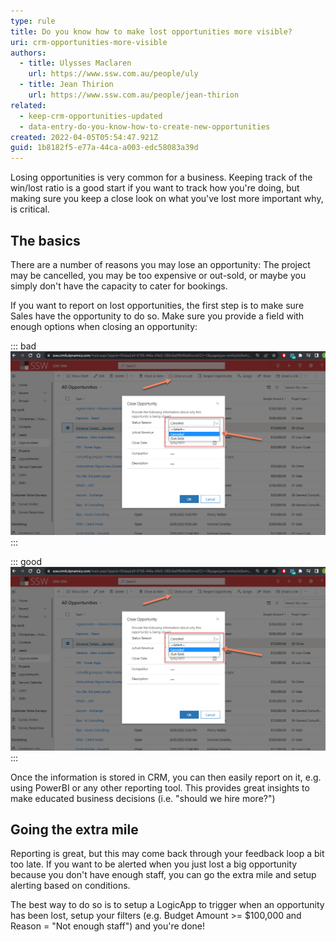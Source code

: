 ```yaml
---
type: rule
title: Do you know how to make lost opportunities more visible?
uri: crm-opportunities-more-visible
authors:
  - title: Ulysses Maclaren
    url: https://www.ssw.com.au/people/uly
  - title: Jean Thirion
    url: https://www.ssw.com.au/people/jean-thirion
related:
  - keep-crm-opportunities-updated
  - data-entry-do-you-know-how-to-create-new-opportunities
created: 2022-04-05T05:54:47.921Z
guid: 1b8182f5-e77a-44ca-a003-edc58083a39d
---
```

Losing opportunities is very common for a business. Keeping track of the win/lost ratio is a good start if you want to track how you're doing, but making sure you keep a close look on what you've lost more important why, is critical.

<!--endintro-->

## The basics

There are a number of reasons you may lose an opportunity: The project may be cancelled, you may be too expensive or out-sold, or maybe you simply don't have the capacity to cater for bookings.

If you want to report on lost opportunities, the first step is to make sure Sales have the opportunity to do so. Make sure you provide a field with enough options when closing an opportunity:

::: bad
![Figure: Only giving a couple options is not enough](lostoppobad.jpg)
:::

::: good
![Figure: Give at least 4 options](lostoppobad.jpg)
:::

Once the information is stored in CRM, you can then easily report on it, e.g. using PowerBI or any other reporting tool. This provides great insights to make educated business decisions (i.e. "should we hire more?")

## Going the extra mile

Reporting is great, but this may come back through your feedback loop a bit too late. If you want to be alerted when you just lost a big opportunity because you don't have enough staff, you can go the extra mile and setup alerting based on conditions.

The best way to do so is to setup a LogicApp to trigger when an opportunity has been lost, setup your filters (e.g. Budget Amount >= $100,000 and Reason = "Not enough staff") and you're done!
